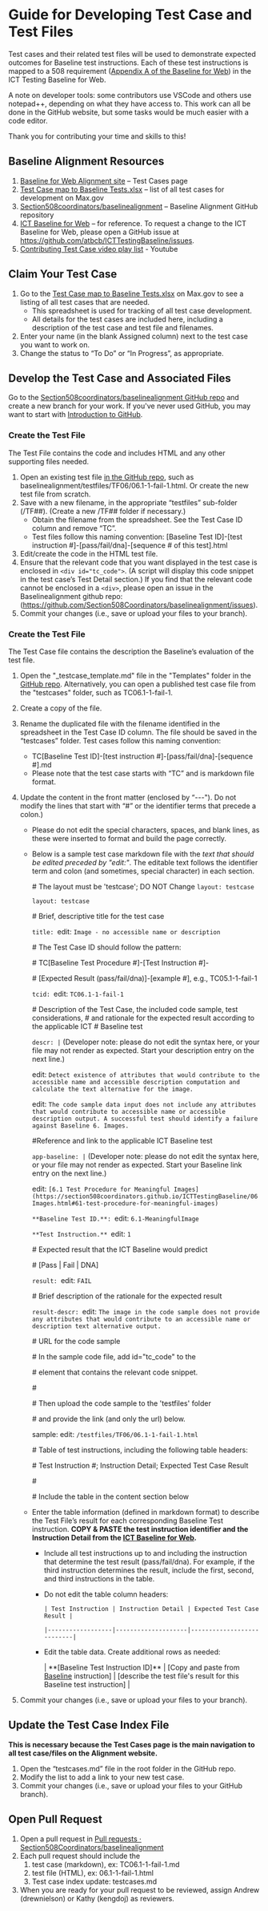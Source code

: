 # Guide for Developing Test Case and Test Files
Test cases and their related test files will be used to demonstrate expected outcomes for Baseline test instructions.  Each of these test instructions is mapped to a 508 requirement ([Appendix A of the Baseline for Web](https://federalist-78ccea55-7a06-447c-aabf-bd620b207b74.app.cloud.gov/preview/atbcb/icttestingbaseline/nextupdateafter301/AppendixA/)) in the ICT Testing Baseline for Web. 

A note on developer tools: some contributors use VSCode and others use notepad++, depending on what they have access to. This work can all be done in the GitHub website, but some tasks would be much easier with a code editor.  

Thank you for contributing your time and skills to this!

## Baseline Alignment Resources
1. [Baseline for Web Alignment site](https://section508coordinators.github.io/baselinealignment/testcases.html) – Test Cases page
2. [Test Case map to Baseline Tests.xlsx](https://documents.max.gov/community-pages/_layouts/15/WopiFrame2.aspx?sourcedoc=%7b8C6CC728-95D2-4E54-826D-3CA97A7BCCA0%7d&action=edit) – list of all test cases for development on Max.gov
3. [Section508coordinators/baselinealignment](https://github.com/Section508Coordinators/baselinealignment) – Baseline Alignment GitHub repository
4. [ICT Baseline for Web](https://ictbaseline.access-board.gov/) – for reference. To request a change to the ICT Baseline for Web, please open a GitHub issue at <https://github.com/atbcb/ICTTestingBaseline/issues>.
5. [Contributing Test Case video play list](https://www.youtube.com/playlist?list=PLaqerowLitKmBu1MkZcJhu-VHmTBaDJho) - Youtube

## Claim Your Test Case
1. Go to the [Test Case map to Baseline Tests.xlsx](https://documents.max.gov/community-pages/_layouts/15/WopiFrame2.aspx?sourcedoc=%7b8C6CC728-95D2-4E54-826D-3CA97A7BCCA0%7d&action=edit) on Max.gov to see a listing of all test cases that are needed.
   - This spreadsheet is used for tracking of all test case development. 
   - All details for the test cases are included here, including a description of the test case and test file and filenames.
2. Enter your name (in the blank Assigned column) next to the test case you want to work on.
3. Change the status to “To Do” or “In Progress”, as appropriate.

## Develop the Test Case and Associated Files
Go to the [Section508coordinators/baselinealignment GitHub repo](https://github.com/Section508Coordinators/baselinealignment) and create a new branch for your work. If you've never used GitHub, you may want to start with [Introduction to GitHub](https://lab.github.com/githubtraining/introduction-to-github).

### Create the Test File
The Test File contains the code and includes HTML and any other supporting files needed.
1. Open an existing test file [in the GitHub repo](https://github.com/Section508Coordinators/baselinealignment), such as baselinealignment/testfiles/TF06/06.1-1-fail-1.html. Or create the new test file from scratch.
2. Save with a new filename, in the appropriate “testfiles” sub-folder (/TF##).  (Create a new /TF## folder if necessary.)
   - Obtain the filename from the spreadsheet. See the Test Case ID column and remove “TC”.
   - Test files follow this naming convention: [Baseline Test ID]-[test instruction #]-[pass/fail/dna]-[sequence # of this test].html
3. Edit/create the code in the HTML test file.
4. Ensure that the relevant code that you want displayed in the test case is enclosed in `<div id="tc_code">`. (A script will display this code snippet in the test case’s Test Detail section.)
    If you find that the relevant code cannot be enclosed in a `<div>`, please open an issue in the Baselinealignment github repo: (<https://github.com/Section508Coordinators/baselinealignment/issues>).
5.	Commit your changes (i.e., save or upload your files to your branch).

### Create the Test File
The Test Case file contains the description the Baseline’s evaluation of the test file.
1. Open the "_testcase_template.md" file in the "Templates" folder in the [GitHub repo](https://github.com/Section508Coordinators/baselinealignment).
   Alternatively, you can open a published test case file from the "testcases" folder, such as TC06.1-1-fail-1.
2. Create a copy of the file.
3. Rename the duplicated file with the filename identified in the spreadsheet in the Test Case ID column. The file should be saved in the “testcases” folder. Test cases follow this naming convention:
    - TC[Baseline Test ID]-[test instruction #]-[pass/fail/dna]-[sequence #].md
    - Please note that the test case starts with “TC” and is markdown file format.
4. Update the content in the front matter (enclosed by “---"). Do not modify the lines that start with “#” or the identifier terms that precede a colon.)
    - Please do not edit the special characters, spaces, and blank lines, as these were inserted to format and build the page correctly.
    - Below is a sample test case markdown file with the *text that should be edited preceded by "edit:"*. The editable text follows the identifier term and colon (and sometimes, special character) in each section.

        \# The layout must be 'testcase'; DO NOT Change `layout: testcase`
    
        `layout: testcase`

        \# Brief, descriptive title for the test case
    
        `title: `edit: `Image - no accessible name or description`

        \# The Test Case ID should follow the pattern: 
        
        \# TC\[Baseline Test Procedure #\]-\[Test Instruction #\]-
        
        \# \[Expected Result (pass/fail/dna)\]-\[example #\], e.g., TC05.1-1-fail-1
    
        `tcid: `edit: `TC06.1-1-fail-1`
    
        \# Description of the Test Case, the included code sample, test considerations,
        \# and rationale for the expected result according to the applicable ICT
        \# Baseline test
    
        `descr: |` (Developer note: please do not edit the syntax here, or your file may not render as expected. Start your description entry on the next line.)
    
       edit: `Detect existence of attributes that would contribute to the accessible name and accessible description computation and calculate the text alternative for the image.`

        edit: `The code sample data input does not include any attributes that would contribute to accessible name or accessible description output. A successful test should identify a failure against Baseline 6. Images.`
    
        \#Reference and link to the applicable ICT Baseline test
    
        `app-baseline: |` (Developer note: please do not edit the syntax here, or your file may not render as expected. Start your Baseline link entry on the next line.)

        edit: `[6.1 Test Procedure for Meaningful Images](https://section508coordinators.github.io/ICTTestingBaseline/06Images.html#61-test-procedure-for-meaningful-images)`
    
        `**Baseline Test ID.**: `edit: `6.1-MeaningfulImage`
    
        `**Test Instruction.** `edit: `1`
    
        \# Expected result that the ICT Baseline would predict
    
        \# [Pass | Fail | DNA]
    
        `result: `edit: `FAIL`
     
        \# Brief description of the rationale for the expected result
     
        `result-descr: `edit: `The image in the code sample does not provide any attributes that would contribute to an accessible name or description text alternative output.`
         
        \# URL for the code sample
    
        \# In the sample code file, add id="tc_code" to the 

        \# element that contains the relevant code snippet.

        \#

        \# Then upload the code sample to the 'testfiles' folder 

        \# and provide the link (and only the url) below.

        sample: edit: `/testfiles/TF06/06.1-1-fail-1.html`

        \# Table of test instructions, including the following table headers: 

        \# Test Instruction #; Instruction Detail; Expected Test Case Result
    
        \#
    
        \# Include the table in the content section below
        
    - Enter the table information (defined in markdown format) to describe the Test File’s result for each corresponding Baseline Test instruction. **COPY & PASTE the test instruction identifier and the Instruction Detail from the [ICT Baseline for Web](https://ictbaseline.access-board.gov/).**

        - Include all test instructions up to and including the instruction that determine the test result (pass/fail/dna). For example, if the third instruction determines the result, include the first, second, and third instructions in the table.
        - Do not edit the table column headers:
        
             `| Test Instruction | Instruction Detail | Expected Test Case Result |`

             `|------------------|--------------------|---------------------------|`
           
        - Edit the table data. Create additional rows as needed:
        
            | \*\*\[Baseline Test Instruction ID\]\*\* | \[Copy and paste from [Baseline](https://ictbaseline.access-board.gov/) instruction\] | \[describe the test file's result for this Baseline test instruction\] |

5. Commit your changes (i.e., save or upload your files to your branch).

## Update the Test Case Index File
**This is necessary because the Test Cases page is the main navigation to all test case/files on the Alignment website.**

1. Open the “testcases.md” file in the root folder in the GitHub repo.
2. Modify the list to add a link to your new test case. 
3. Commit your changes (i.e., save or upload your files to your GitHub branch).

## Open Pull Request
1. Open a pull request in [Pull requests · Section508Coordinators/baselinealignment](https://github.com/Section508Coordinators/baselinealignment/pulls)
2. Each pull request should include the 
    1. test case (markdown), ex: TC06.1-1-fail-1.md
    2. test file (HTML), ex: 06.1-1-fail-1.html
    3. Test case index update: testcases.md
3.	When you are ready for your pull request to be reviewed, assign Andrew (drewnielson) or Kathy (kengdoj) as reviewers. 
